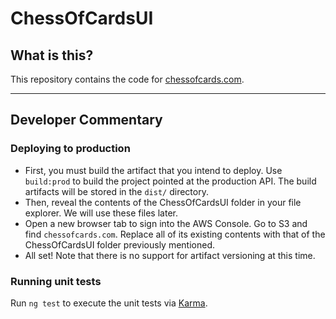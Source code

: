 # ChessOfCardsUI

## What is this?
This repository contains the code for [chessofcards.com](https://chessofcards.com/).

---

## Developer Commentary

### Deploying to production

- First, you must build the artifact that you intend to deploy. Use `build:prod` to build the project pointed at the production API. The build artifacts will be stored in the `dist/` directory.
- Then, reveal the contents of the ChessOfCardsUI folder in your file explorer. We will use these files later.
- Open a new browser tab to sign into the AWS Console. Go to S3 and find `chessofcards.com`. Replace all of its existing contents with that of the ChessOfCardsUI folder previously mentioned.
- All set! Note that there is no support for artifact versioning at this time.

### Running unit tests

Run `ng test` to execute the unit tests via [Karma](https://karma-runner.github.io).
